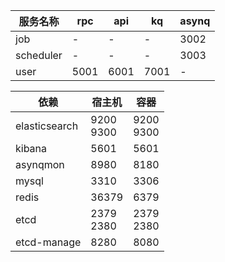 
| 服务名称      | rpc  | api  | kq   | asynq |
|-----------|------|------|------|-------|
| job       | -    | -    | -    | 3002  |
| scheduler | -    | -    | -    | 3003  |
| user      | 5001 | 6001 | 7001 | -     |


| 依赖            | 宿主机           | 容器            |
|---------------|---------------|---------------|
| elasticsearch | 9200<br/>9300 | 9200<br/>9300 |
| kibana        | 5601          | 5601          |
| asynqmon      | 8980          | 8180          |
| mysql         | 3310          | 3306          |
| redis         | 36379         | 6379          |
| etcd          | 2379<br/>2380 | 2379<br/>2380 |
| etcd-manage   | 8280          | 8080          |